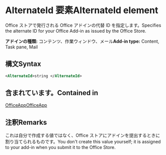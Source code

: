 # <a name="alternateid-element"></a><span data-ttu-id="06219-101">AlternateId 要素</span><span class="sxs-lookup"><span data-stu-id="06219-101">AlternateId element</span></span>

<span data-ttu-id="06219-102">Office ストアで発行される Office アドインの代替 ID を指定します。</span><span class="sxs-lookup"><span data-stu-id="06219-102">Specifies the alternate ID for your Office Add-in as issued by the Office Store.</span></span>

<span data-ttu-id="06219-103">**アドインの種類:** コンテンツ、作業ウィンドウ、メール</span><span class="sxs-lookup"><span data-stu-id="06219-103">**Add-in type:** Content, Task pane, Mail</span></span>

## <a name="syntax"></a><span data-ttu-id="06219-104">構文</span><span class="sxs-lookup"><span data-stu-id="06219-104">Syntax</span></span>

```XML
<AlternateId>string </AlternateId>
```

## <a name="contained-in"></a><span data-ttu-id="06219-105">含まれています。</span><span class="sxs-lookup"><span data-stu-id="06219-105">Contained in</span></span>

[<span data-ttu-id="06219-106">OfficeApp</span><span class="sxs-lookup"><span data-stu-id="06219-106">OfficeApp</span></span>](officeapp.md)

## <a name="remarks"></a><span data-ttu-id="06219-107">注釈</span><span class="sxs-lookup"><span data-stu-id="06219-107">Remarks</span></span>

<span data-ttu-id="06219-108">これは自分で作成する値ではなく、Office ストアにアドインを提出するときに割り当てられるものです。</span><span class="sxs-lookup"><span data-stu-id="06219-108">You don't create this value yourself; it is assigned to your add-in when you submit it to the Office Store.</span></span>

